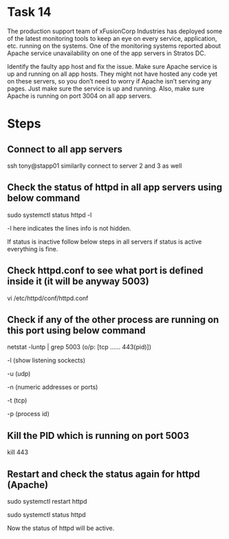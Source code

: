 # Task 14
The production support team of xFusionCorp Industries has deployed some of the latest monitoring tools to keep an eye on every service, application, etc. running on the systems. One of the monitoring systems reported about Apache service unavailability on one of the app servers in Stratos DC.

Identify the faulty app host and fix the issue. Make sure Apache service is up and running on all app hosts. They might not have hosted any code yet on these servers, so you don’t need to worry if Apache isn’t serving any pages. Just make sure the service is up and running. Also, make sure Apache is running on port 3004 on all app servers.

# Steps
## Connect to all app servers
ssh tony@stapp01 similarlly connect to server 2 and 3 as well
## Check the status of httpd in all app servers using below command
sudo systemctl status httpd -l

-l here indicates the lines info is not hidden.

If status is inactive follow below steps in all servers if status is active everything is fine.
## Check httpd.conf to see what port is defined inside it (it will be anyway 5003)
vi /etc/httpd/conf/httpd.conf
## Check if any of the other process are running on this port using below command
netstat -luntp | grep 5003   (o/p: [tcp ...... 443(pid)])

-l (show listening sockects)

-u (udp)

-n (numeric addresses or ports)

-t (tcp)

-p (process id)
## Kill the PID which is running on port 5003
kill 443
## Restart and check the status again for httpd (Apache)
sudo systemctl restart httpd

sudo systemctl status httpd

Now the status of httpd will be active.
